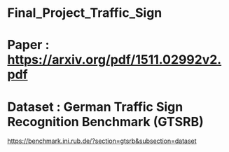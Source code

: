 # Final_Project_Traffic_Sign

# Paper : https://arxiv.org/pdf/1511.02992v2.pdf

# Dataset : German Traffic Sign Recognition Benchmark (GTSRB)
https://benchmark.ini.rub.de/?section=gtsrb&subsection=dataset
